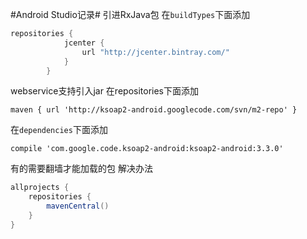 #Android Studio记录#
引进RxJava包
在`buildTypes`下面添加
```java
repositories {
            jcenter {
                url "http://jcenter.bintray.com/"
            }
        }
```
webservice支持引入jar
在repositories下面添加

    maven { url 'http://ksoap2-android.googlecode.com/svn/m2-repo' }
在`dependencies`下面添加

    compile 'com.google.code.ksoap2-android:ksoap2-android:3.3.0'

有的需要翻墙才能加载的包 解决办法
```java
allprojects {  
    repositories {  
        mavenCentral()  
    }  
}  
```